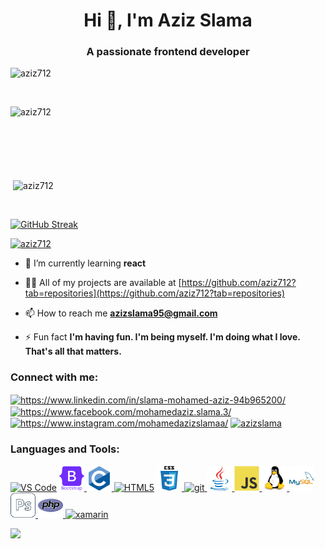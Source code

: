 <h1 align="center">Hi 👋, I'm Aziz Slama</h1>
<h3 align="center">A passionate frontend developer</h3>


<p align="left"> <img src="https://komarev.com/ghpvc/?username=aziz712&label=Profile%20views&color=0e75b6&style=flat" alt="aziz712" /> </p> 
<br/>

<p><img align="left" src="https://github-readme-stats.vercel.app/api/top-langs?username=aziz712&show_icons=true&locale=en&layout=compact" alt="aziz712" /></p> <br/><br/> <br/><br/> <br/><br/> 

<p>&nbsp;<img align="center" src="https://github-readme-stats.vercel.app/api?username=aziz712&show_icons=true&locale=en" alt="aziz712" /></p> <br/>




[![GitHub Streak](https://github-readme-streak-stats.herokuapp.com?user=aziz712&theme=shadow-red&date_format=j%20M%5B%20Y%5D)](https://git.io/streak-stats) <br/>



<p align="left"> <a href="https://github.com/ryo-ma/github-profile-trophy"><img src="https://github-profile-trophy.vercel.app/?username=aziz712" alt="aziz712" /></a> </p>

- 🌱 I’m currently learning **react**

- 👨‍💻 All of my projects are available at [https://github.com/aziz712?tab=repositories](https://github.com/aziz712?tab=repositories)

- 📫 How to reach me **azizslama95@gmail.com**

- ⚡ Fun fact **I'm having fun. I'm being myself. I'm doing what I love. That's all that matters.**

<h3 align="left">Connect with me:</h3>
<p align="left">
<a href="https://www.linkedin.com/in/slama-mohamed-aziz-94b965200/" target="_blank"><img align="center" src="https://raw.githubusercontent.com/rahuldkjain/github-profile-readme-generator/master/src/images/icons/Social/linked-in-alt.svg" alt="https://www.linkedin.com/in/slama-mohamed-aziz-94b965200/" height="30" width="40" /></a>
<a href="https://www.facebook.com/mohamedaziz.slama.3/" target="_blank"><img align="center" src="https://raw.githubusercontent.com/rahuldkjain/github-profile-readme-generator/master/src/images/icons/Social/facebook.svg" alt="https://www.facebook.com/mohamedaziz.slama.3/" height="30" width="40" /></a>
<a href="https://www.instagram.com/mohamedazizslamaa/" target="_blank"><img align="center" src="https://raw.githubusercontent.com/rahuldkjain/github-profile-readme-generator/master/src/images/icons/Social/instagram.svg" alt="https://www.instagram.com/mohamedazizslamaa/" height="30" width="40" /></a>
<a href="https://discord.gg/azizslama" target="_blank"><img align="center" src="https://raw.githubusercontent.com/rahuldkjain/github-profile-readme-generator/master/src/images/icons/Social/discord.svg" alt="azizslama" height="30" width="40" /></a>
</p>

<h3 align="left">Languages and Tools:</h3>
<p align="left">
   <a href="https://code.visualstudio.com/" target="_blank" rel="noreferrer"><img src="https://code.visualstudio.com/assets/images/code-stable.png" width="36" height="36" alt="VS Code" /></a>
  <a href="https://getbootstrap.com" target="_blank" rel="noreferrer"> <img src="https://raw.githubusercontent.com/devicons/devicon/master/icons/bootstrap/bootstrap-plain-wordmark.svg" alt="bootstrap" width="40" height="40"/> </a>
  <a href="https://www.cprogramming.com/" target="_blank" rel="noreferrer"> <img src="https://raw.githubusercontent.com/devicons/devicon/master/icons/c/c-original.svg" alt="c" width="40" height="40"/> </a>
   <a href="https://developer.mozilla.org/en-US/docs/Glossary/HTML5" target="_blank" rel="noreferrer"><img src="https://raw.githubusercontent.com/danielcranney/readme-generator/main/public/icons/skills/html5-colored.svg" width="36" height="36" alt="HTML5" /></a>
  <a href="https://www.w3schools.com/css/" target="_blank" rel="noreferrer"> <img src="https://raw.githubusercontent.com/devicons/devicon/master/icons/css3/css3-original-wordmark.svg" alt="css3" width="40" height="40"/> </a>
  <a href="https://git-scm.com/" target="_blank" rel="noreferrer"> <img src="https://www.vectorlogo.zone/logos/git-scm/git-scm-icon.svg" alt="git" width="40" height="40"/> </a>
  <a href="https://www.java.com" target="_blank" rel="noreferrer"> <img src="https://raw.githubusercontent.com/devicons/devicon/master/icons/java/java-original.svg" alt="java" width="40" height="40"/> </a> 
  <a href="https://developer.mozilla.org/en-US/docs/Web/JavaScript" target="_blank" rel="noreferrer"> <img src="https://raw.githubusercontent.com/devicons/devicon/master/icons/javascript/javascript-original.svg" alt="javascript" width="40" height="40"/> </a> <a href="https://www.linux.org/" target="_blank" rel="noreferrer"> <img src="https://raw.githubusercontent.com/devicons/devicon/master/icons/linux/linux-original.svg" alt="linux" width="40" height="40"/> </a> <a href="https://www.mysql.com/" target="_blank" rel="noreferrer"> <img src="https://raw.githubusercontent.com/devicons/devicon/master/icons/mysql/mysql-original-wordmark.svg" alt="mysql" width="40" height="40"/> </a> <a href="https://www.photoshop.com/en" target="_blank" rel="noreferrer"> <img src="https://raw.githubusercontent.com/devicons/devicon/master/icons/photoshop/photoshop-line.svg" alt="photoshop" width="40" height="40"/> </a> <a href="https://www.php.net" target="_blank" rel="noreferrer"> <img src="https://raw.githubusercontent.com/devicons/devicon/master/icons/php/php-original.svg" alt="php" width="40" height="40"/> </a> <a href="https://dotnet.microsoft.com/apps/xamarin" target="_blank" rel="noreferrer"> <img src="https://raw.githubusercontent.com/detain/svg-logos/780f25886640cef088af994181646db2f6b1a3f8/svg/xamarin.svg" alt="xamarin" width="40" height="40"/> </a> </p>

[![](https://quotes-github-readme.vercel.app/api?quote=Everything%20happens%20for%20a%20reason.&border=true&type=horizontal&author=Unknown&theme=dark)](https://github.com/aziz712) 



